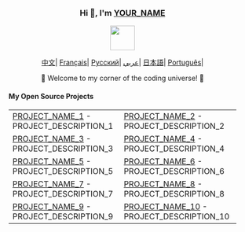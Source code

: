<div align="center" style="background-image: url('YOUR_BACKGROUND_IMAGE_URL'); background-size: cover; background-position: center; padding: 20px;">
    <h3>Hi 👋, I'm <a href="YOUR_PERSONAL_WEBSITE_LINK">YOUR_NAME</a></h3>
    <p align="center">
        <a href="YOUR_PERSONAL_WEBSITE_LINK">
            <img src="YOUR_IMAGE_URL" width="50"/>
        </a>
    </p>
    <p align="center">
        <a href="LINK_TO_CHINESE_VERSION"><span>中文</span></a>|
        <a href="LINK_TO_FRENCH_VERSION"><span>Français</span></a>|
        <a href="LINK_TO_RUSSIAN_VERSION"><span>Русский</span></a>|
        <a href="LINK_TO_ARABIC_VERSION"><span>عربي</span></a>|
        <a href="LINK_TO_JAPANESE_VERSION"><span>日本語</span></a>|
        <a href="LINK_TO_PORTUGUESE_VERSION"><span>Português</span></a>|
    </p>
    <p>🌟 Welcome to my corner of the coding universe! 🌟</p>
    <h4 align="left">My Open Source Projects</h4>
    <table align="center">
        <tr>
            <td><a href="LINK_TO_PROJECT_1">PROJECT_NAME_1</a> - PROJECT_DESCRIPTION_1</td>
            <td><a href="LINK_TO_PROJECT_2">PROJECT_NAME_2</a> - PROJECT_DESCRIPTION_2</td>
        </tr>
        <tr>
            <td><a href="LINK_TO_PROJECT_3">PROJECT_NAME_3</a> - PROJECT_DESCRIPTION_3</td>
            <td><a href="LINK_TO_PROJECT_4">PROJECT_NAME_4</a> - PROJECT_DESCRIPTION_4</td>
        </tr>
        <tr>
            <td><a href="LINK_TO_PROJECT_5">PROJECT_NAME_5</a> - PROJECT_DESCRIPTION_5</td>
            <td><a href="LINK_TO_PROJECT_6">PROJECT_NAME_6</a> - PROJECT_DESCRIPTION_6</td>
        </tr>
        <tr>
            <td><a href="LINK_TO_PROJECT_7">PROJECT_NAME_7</a> - PROJECT_DESCRIPTION_7</td>
            <td><a href="LINK_TO_PROJECT_8">PROJECT_NAME_8</a> - PROJECT_DESCRIPTION_8</td>
        </tr>
        <tr>
            <td><a href="LINK_TO_PROJECT_9">PROJECT_NAME_9</a> - PROJECT_DESCRIPTION_9</td>
            <td><a href="LINK_TO_PROJECT_10">PROJECT_NAME_10</a> - PROJECT_DESCRIPTION_10</td>
        </tr>
    </table>
</div>
<!--

**模板說明:**

YOUR_BACKGROUND_IMAGE_URL: 替換為背景圖片的 URL。
YOUR_PERSONAL_WEBSITE_LINK: 替換為您的個人網站鏈接。
YOUR_NAME: 替換為您的名字或暱稱。
YOUR_IMAGE_URL: 替換為您想顯示的圖片的 URL。
LINK_TO_CHINESE_VERSION 等: 替換為不同語言版本的 README 鏈接。
LINK_TO_PROJECT_X: 替換為您的開源項目的鏈接。
PROJECT_NAME_X: 替換為項目的名稱。
PROJECT_DESCRIPTION_X: 替換為項目的簡短描述。
-->
